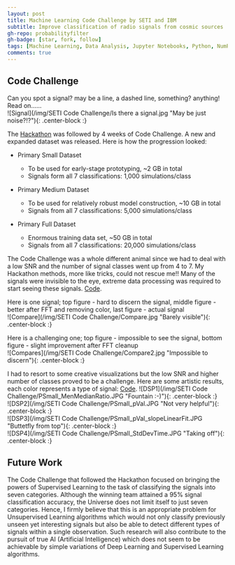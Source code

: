 ```yaml
---
layout: post
title: Machine Learning Code Challenge by SETI and IBM
subtitle: Improve classification of radio signals from cosmic sources 
gh-repo: probabilityfilter
gh-badge: [star, fork, follow]
tags: [Machine Learning, Data Analysis, Jupyter Notebooks, Python, NumPy, astronomy]
comments: true
---
```


## Code Challenge

Can you spot a signal? may be a line, a dashed line, something? anything! Read on......  
![Signal](/img/SETI Code Challenge/Is there a signal.jpg "May be just noise?!?"){: .center-block :} 

The [Hackathon](https://probabilityfilter.github.io/2017-07-20-SETI-IBM-Hackathon/) was followed by 4 weeks of Code Challenge. A new and expanded dataset was released. Here is how the progression looked:
- Primary Small Dataset
  - To be used for early-stage prototyping, ~2 GB in total
  - Signals form all 7 classifications: 1,000 simulations/class

- Primary Medium Dataset
  - To be used for relatively robust model construction, ~10 GB in total
  - Signals from all 7 classifications: 5,000 simulations/class

- Primary Full Dataset
  - Enormous training data set, ~50 GB in total
  - Signals from all 7 classifications: 20,000 simulations/class

The Code Challenge was a whole different animal since we had to deal with a low SNR and the number of signal classes went up from 4 to 7. My Hackathon methods, more like tricks, could not rescue me!! Many of the signals were invisible to the eye, extreme data processing was required to start seeing these signals. [Code](https://github.com/probabilityfilter/ML-SETI-IBM/blob/master/notebooks/ArunBasic_DSP_try.ipynb).

Here is one signal; top figure - hard to discern the signal, middle figure - better after FFT and removing color, last figure - actual signal  
![Compare](/img/SETI Code Challenge/Compare.jpg "Barely visible"){: .center-block :}  

Here is a challenging one; top figure - impossible to see the signal, bottom figure - slight improvement after FFT cleanup  
![Compares](/img/SETI Code Challenge/Compare2.jpg "Impossible to discern"){: .center-block :}  

I had to resort to some creative visualizations but the low SNR and higher number of classes proved to be a challenge. Here are some artistic results, each color represents a type of signal: [Code](https://github.com/probabilityfilter/ML-SETI-IBM/blob/master/notebooks/Arun_nonNN%2BPrimary_testset_preview.ipynb).
![DSP1](/img/SETI Code Challenge/PSmall_MenMedianRatio.JPG "Fountain :-)"){: .center-block :}  
![DSP2](/img/SETI Code Challenge/PSmall_pVal.JPG "Not very helpful"){: .center-block :}  
![DSP3](/img/SETI Code Challenge/PSmall_pVal_slopeLinearFit.JPG "Buttetfly from top"){: .center-block :}  
![DSP4](/img/SETI Code Challenge/PSmall_StdDevTime.JPG "Taking off"){: .center-block :}  

## Future Work

The Code Challenge that followed the Hackathon focused on bringing the powers of Supervised Learning to the task of classifying the signals into seven categories. Although the winning team attained a 95% signal classification accuracy, the Universe does not limit itself to just seven categories. Hence, I firmly believe that this is an appropriate problem for Unsupervised Learning algorithms which would not only classify previously unseen yet interesting signals but also be able to detect different types of signals within a single observation. Such research will also contribute to the pursuit of true AI (Artificial Intelligence) which does not seem to be achievable by simple variations of Deep Learning and Supervised Learning algorithms.
